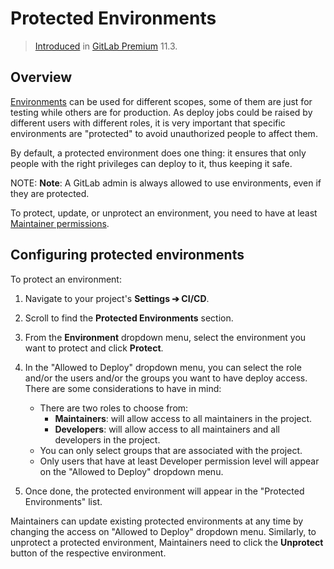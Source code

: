 # Protected Environments

> [Introduced][6303] in [GitLab Premium][ee] 11.3.

## Overview

[Environments](../environments.md) can be used for different scopes, some of
them are just for testing while others are for production. As deploy jobs could
be raised by different users with different roles, it is very important that
specific environments are "protected" to avoid unauthorized people to affect them.

By default, a protected environment does one thing: it ensures that only people
with the right privileges can deploy to it, thus keeping it safe.

NOTE: **Note**:
A GitLab admin is always allowed to use environments, even if they are protected.

To protect, update, or unprotect an environment, you need to have at least
[Maintainer permissions](../../user/permissions.md).

## Configuring protected environments

To protect an environment:

1. Navigate to your project's **Settings ➔ CI/CD**.
1. Scroll to find the **Protected Environments** section.
1. From the **Environment** dropdown menu, select the environment you want to protect and
   click **Protect**.
1. In the "Allowed to Deploy" dropdown menu, you can select the role and/or the
   users and/or the groups you want to have deploy access. There are some
   considerations to have in mind:
    - There are two roles to choose from:
      - **Maintainers**: will allow access to all maintainers in the project.
      - **Developers**: will allow access to all maintainers and all developers in the project.
    - You can only select groups that are associated with the project.
    - Only users that have at least Developer permission level will appear on
      the "Allowed to Deploy" dropdown menu.

1. Once done, the protected environment will appear in the "Protected Environments"
   list.

Maintainers can update existing protected environments at any time
by changing the access on "Allowed to Deploy" dropdown menu. Similarly,
to unprotect a protected environment, Maintainers need to click the
**Unprotect** button of the respective environment.

[ee]: https://about.gitlab.com/pricing/
[6303]: https://gitlab.com/gitlab-org/gitlab-ee/merge_requests/6303
